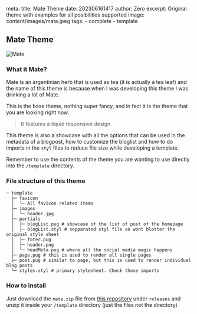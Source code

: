 meta:
  title: Mate Theme
  date: 202306161417
  author: Zero
  excerpt: Original theme with examples for all posibilities supported
  image: content/images/mate.jpeg
  tags:
    - complete
    - template

## Mate Theme

![Mate](!{siteUrl}/content/images/mate.jpeg)

### What it Mate?

Mate is an argentinian herb that is used as tea (it is actually a tea leaf) and the name of this theme is because when I was developing this theme I was drinking a lot of Mate.

This is the base theme, nothing super fancy, and in fact it is the theme that you are looking right now.

> It features a liquid responsive design

This theme is also a showcase with all the options that can be used in the metadata of a blogpost, how to customize the bloglist and how to do imports in the `styl` files to reduce file size while developing a template.

Remember to use the contents of the theme you are wanting to use directly into the `/template` directory.

### File structure of this theme
```
─ template
  ├─ favicon
  │  └─ All favicon related items
  ├─ images
  │  └─ header.jpg
  ├─ partials
  │  ├─ blogList.pug # showcase of the list of post of the homepage
  │  ├─ blogList.styl # sepparated styl file so wont blotter the original style sheet
  │  ├─ foter.pug
  │  ├─ header.pug
  │  └─ headMeta.pug # where all the social media magic happens
  ├─ page.pug # this is used to render all single pages
  ├─ post.pug # similar to page, but this is used to render individual blog posts
  └─ styles.styl # primary stylesheet. Check those imports
```

### How to install
Just download the `mate.zip` file from [this repository](https://github.com/zerodragon/SiteCraft-Gallery) under `releases` and unzip it inside your `/template` directory (just the files not the directory)
